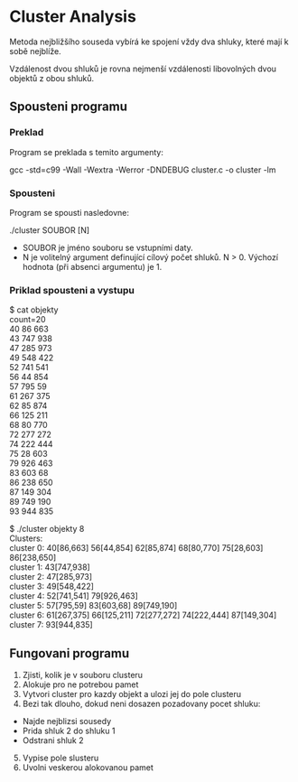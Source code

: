 # Cluster Analysis
Metoda nejbližšího souseda vybírá ke spojení vždy dva shluky, které mají k sobě nejblíže.

Vzdálenost dvou shluků je rovna nejmenší vzdálenosti libovolných dvou objektů z obou shluků.

## Spousteni programu

### Preklad
Program se preklada s temito argumenty:

gcc -std=c99 -Wall -Wextra -Werror -DNDEBUG cluster.c -o cluster -lm

### Spousteni
Program se spousti nasledovne:

./cluster SOUBOR [N]

- SOUBOR je jméno souboru se vstupními daty.
- N je volitelný argument definující cílový počet shluků. N > 0. Výchozí hodnota (při absenci argumentu) je 1.

### Priklad spousteni a vystupu

$ cat objekty  
count=20  
40 86 663  
43 747 938  
47 285 973  
49 548 422  
52 741 541  
56 44 854  
57 795 59  
61 267 375  
62 85 874  
66 125 211  
68 80 770  
72 277 272  
74 222 444  
75 28 603  
79 926 463  
83 603 68  
86 238 650  
87 149 304  
89 749 190  
93 944 835  

$ ./cluster objekty 8  
Clusters:  
cluster 0: 40[86,663] 56[44,854] 62[85,874] 68[80,770] 75[28,603] 86[238,650]  
cluster 1: 43[747,938]  
cluster 2: 47[285,973]  
cluster 3: 49[548,422]  
cluster 4: 52[741,541] 79[926,463]  
cluster 5: 57[795,59] 83[603,68] 89[749,190]  
cluster 6: 61[267,375] 66[125,211] 72[277,272] 74[222,444] 87[149,304]  
cluster 7: 93[944,835]  

## Fungovani programu

1. Zjisti, kolik je v souboru clusteru
2. Alokuje pro ne potrebou pamet
3. Vytvori cluster pro kazdy objekt a ulozi jej do pole clusteru
4. Bezi tak dlouho, dokud neni dosazen pozadovany pocet shluku:
- Najde nejblizsi sousedy
- Prida shluk 2 do shluku 1
- Odstrani shluk 2
5. Vypise pole slusteru
6. Uvolni veskerou alokovanou pamet
